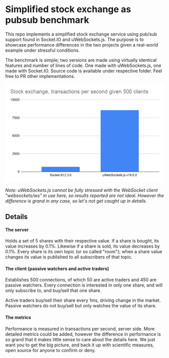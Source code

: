 # Simplified stock exchange as pubsub benchmark

This repo implements a simplified stock exchange service using pub/sub support found in Socket.IO and uWebSockets.js. The purpose is to showcase performance differences in the two projects given a real-world example under stressful conditions.

The benchmark is simple; two versions are made using virtually identical features and number of lines of code. One made with uWebSockets.js, one made with Socket.IO. Source code is available under respective folder. Feel free to PR other implementations.

<div align="center">

<img src="TransactionsPerSecond.png"/>

</div>

*Note: uWebSockets.js cannot be fully stressed with the WebSocket client "websockets/ws" in use here, so results reported are not ideal. However the difference is grand in any case, so let's not get caught up in details.*

## Details

#### The server
Holds a set of 5 shares with their respective value. If a share is bought, its value increases by 0.1%. Likewise if a share is sold, its value decreases by 0.1%. Every share is its own topic (or so called "room"); when a share value changes its value is published to all subscribers of that topic.

#### The client (passive watchers and active traders)
Establishes 500 connections, of which 50 are active traders and 450 are passive watchers. Every connection is interested in only one share, and will only subscribe to, and buy/sell that one share.

Active traders buy/sell their share every 1ms, driving change in the market. Passive watchers do not buy/sell but only watches the value of its share.

#### The metrics
Performance is measured in transactions per second, server side. More detailed metrics could be added, however the difference in performance is so grand that it makes little sense to care about the details here. We just want you to get the big picture, and back it up with scientific measures, open source for anyone to confirm or deny.
